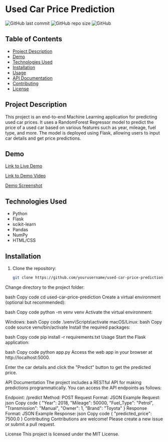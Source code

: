 
# Used Car Price Prediction

![GitHub last commit](https://img.shields.io/github/last-commit/yourusername/used-car-price-prediction)
![GitHub repo size](https://img.shields.io/github/repo-size/yourusername/used-car-price-prediction)
![GitHub](https://img.shields.io/github/license/yourusername/used-car-price-prediction)

## Table of Contents
- [Project Description](#project-description)
- [Demo](#demo)
- [Technologies Used](#technologies-used)
- [Installation](#installation)
- [Usage](#usage)
- [API Documentation](#api-documentation)
- [Contributing](#contributing)
- [License](#license)

## Project Description

This project is an end-to-end Machine Learning application for predicting used car prices. It uses a RandomForest Regressor model to predict the price of a used car based on various features such as year, mileage, fuel type, and more. The model is deployed using Flask, allowing users to input car details and get price predictions.

## Demo

[Link to Live Demo]([https://your-app-url.com](https://screenapp.io/app/#/library/64e085cd02bc08233a83c474/default/57c418d3-45dd-4a8e-b8e6-2fc7bf6414d7))

[Link to Demo Video](https://www.youtube.com/watch?v=yourvideo)

[Demo Screenshot](/screenshots/demo.png)

## Technologies Used

- Python
- Flask
- scikit-learn
- Pandas
- NumPy
- HTML/CSS
  

## Installation

1. Clone the repository:
   ```bash
   git clone https://github.com/yourusername/used-car-price-prediction.git
Change directory to the project folder:

bash
Copy code
cd used-car-price-prediction
Create a virtual environment (optional but recommended):

bash
Copy code
python -m venv venv
Activate the virtual environment:

Windows:
bash
Copy code
.\venv\Scripts\activate
macOS/Linux:
bash
Copy code
source venv/bin/activate
Install the required packages:

bash
Copy code
pip install -r requirements.txt
Usage
Start the Flask application:

bash
Copy code
python app.py
Access the web app in your browser at http://localhost:5000.

Enter the car details and click the "Predict" button to get the predicted price.

API Documentation
The project includes a RESTful API for making predictions programmatically. You can access the API endpoints as follows:

Endpoint: /predict
Method: POST
Request Format: JSON
Example Request:
json
Copy code
{
  "Year": 2018,
  "Mileage": 50000,
  "Fuel_Type": "Petrol",
  "Transmission": "Manual",
  "Owner": 1,
  "Brand": "Toyota"
}
Response Format: JSON
Example Response:
json
Copy code
{
  "predicted_price": 7500.0
}
Contributing
Contributions are welcome! Please create a new issue or submit a pull request.

License
This project is licensed under the MIT License.

